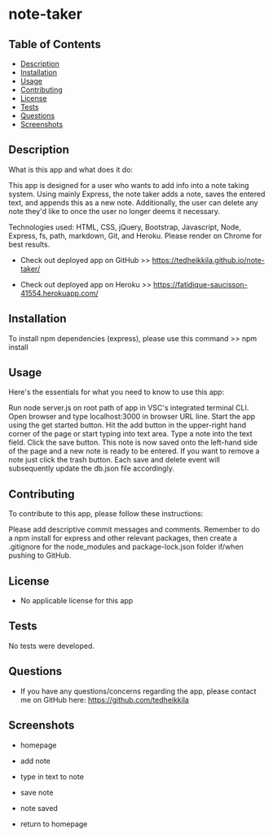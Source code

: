 # note-taker

 ## Table of Contents

  - [Description](#description)
  - [Installation](#installation)
  - [Usage](#usage)
  - [Contributing](#contributing)
  - [License](#license)
  - [Tests](#tests)
  - [Questions](#questions)
  - [Screenshots](#screenshots)

  ## Description

  What is this app and what does it do:

  This app is designed for a user who wants to add info into a note taking system. Using mainly Express, the note taker adds a note, saves the entered text, and appends this as a new note. Additionally, the user can delete any note they'd like to once the user no longer deems it necessary.

  Technologies used: HTML, CSS, jQuery, Bootstrap, Javascript, Node, Express, fs, path, markdown, Git, and Heroku. Please render on Chrome for best results. 

  * Check out deployed app on GitHub >> https://tedheikkila.github.io/note-taker/ 

  * Check out deployed app on Heroku >>   https://fatidique-saucisson-41554.herokuapp.com/ 


  ## Installation

  To install npm dependencies (express), please use this command >> npm install

  ## Usage

  Here's the essentials for what you need to know to use this app: 

  Run node server.js on root path of app in VSC's integrated terminal CLI. Open browser and type localhost:3000 in browser URL line. Start the app using the get started button. Hit the add button in the upper-right hand corner of the page or start typing into text area. Type a note into the text field. Click the save button. This note is now saved onto the left-hand side of the page and a new note is ready to be entered. If you want to remove a note just click the trash button. Each save and delete event will subsequently update the db.json file accordingly. 

  ## Contributing

  To contribute to this app, please follow these instructions: 
  
  Please add descriptive commit messages and comments. Remember to do a npm install for express and other relevant packages, then create a .gitignore for the node_modules and package-lock.json folder if/when pushing to GitHub.

  ## License
  
  * No applicable license for this app

  ## Tests

  No tests were developed. 
  
  ## Questions

  * If you have any questions/concerns regarding the app, please contact me on GitHub here: https://github.com/tedheikkila

  ## Screenshots

* homepage 

<!-- ![](./images/hw11-1.png) -->

* add note

<!-- ![](./images/hw11-2.png) -->

* type in text to note

<!-- ![](./images/hw11-3.png) -->

* save note

<!-- ![](./images/hw11-4.png) -->

* note saved

<!-- ![](./images/hw11-5.png) -->

* return to homepage

<!-- ![](./images/hw11-6.png) -->
